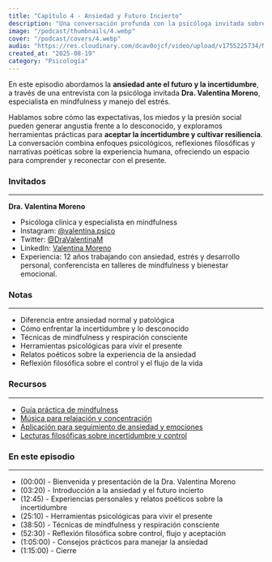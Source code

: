 ```yaml
---
title: "Capítulo 4 - Ansiedad y Futuro Incierto"
description: "Una conversación profunda con la psicóloga invitada sobre cómo enfrentar la incertidumbre y vivir el presente."
image: "/podcast/thumbnails/4.webp"
cover: "/podcast/covers/4.webp"
audio: "https://res.cloudinary.com/dcav0ojcf/video/upload/v1755225734/Mp3s/Electric_Light_Orchestra_-_Last_Train_to_London_Official_Video_-_ELOVEVO_tv4qvd.mp3"
created_at: "2025-08-19"
category: "Psicología"
---
```


En este episodio abordamos la **ansiedad ante el futuro y la incertidumbre**, a través de una entrevista con la psicóloga invitada **Dra. Valentina Moreno**, especialista en mindfulness y manejo del estrés.

Hablamos sobre cómo las expectativas, los miedos y la presión social pueden generar angustia frente a lo desconocido, y exploramos herramientas prácticas para **aceptar la incertidumbre y cultivar resiliencia**. La conversación combina enfoques psicológicos, reflexiones filosóficas y narrativas poéticas sobre la experiencia humana, ofreciendo un espacio para comprender y reconectar con el presente.

### **Invitados**

---

**Dra. Valentina Moreno**

- Psicóloga clínica y especialista en mindfulness
- Instagram: [@valentina.psico](https://instagram.com/valentina.psico)
- Twitter: [@DraValentinaM](https://twitter.com/DraValentinaM)
- LinkedIn: [Valentina Moreno](https://linkedin.com/in/valentinamoreno)
- Experiencia: 12 años trabajando con ansiedad, estrés y desarrollo personal, conferencista en talleres de mindfulness y bienestar emocional.

### **Notas**

---

- Diferencia entre ansiedad normal y patológica
- Cómo enfrentar la incertidumbre y lo desconocido
- Técnicas de mindfulness y respiración consciente
- Herramientas psicológicas para vivir el presente
- Relatos poéticos sobre la experiencia de la ansiedad
- Reflexión filosófica sobre el control y el flujo de la vida

### **Recursos**

---

- [Guía práctica de mindfulness](https://example.com/mindfulness-guia)
- [Música para relajación y concentración](https://example.com/musica-relajacion)
- [Aplicación para seguimiento de ansiedad y emociones](https://example.com/app-ansiedad)
- [Lecturas filosóficas sobre incertidumbre y control](https://example.com/filosofia-incertidumbre)

### **En este episodio**

---

- (00:00) - Bienvenida y presentación de la Dra. Valentina Moreno
- (03:20) - Introducción a la ansiedad y el futuro incierto
- (12:45) - Experiencias personales y relatos poéticos sobre la incertidumbre
- (25:10) - Herramientas psicológicas para vivir el presente
- (38:50) - Técnicas de mindfulness y respiración consciente
- (52:30) - Reflexión filosófica sobre control, flujo y aceptación
- (1:05:00) - Consejos prácticos para manejar la ansiedad
- (1:15:00) - Cierre
